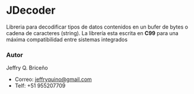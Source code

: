 <h1> JDecoder </h1>

Libreria para decodificar tipos de datos contenidos en un bufer de bytes o cadena de caracteres (string).
La librería esta escrita en <b>C99</b> para una máxima compatibilidad entre sistemas integrados

<h3> Autor</h3>

Jeffry Q. Briceño
- Correo: jeffryquino@gmail.com
- Telf: +51 955207709
